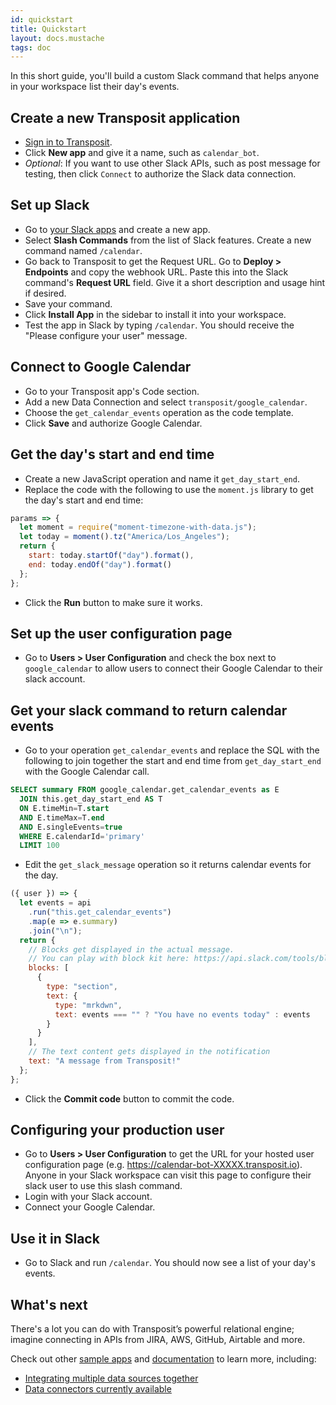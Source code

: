 ```yaml
---
id: quickstart
title: Quickstart
layout: docs.mustache
tags: doc
---
```


In this short guide, you'll build a custom Slack command that helps anyone in your workspace list their day's events.

## Create a new Transposit application

- [Sign in to Transposit](https://console.transposit.com/).
- Click **New app** and give it a name, such as `calendar_bot`.
- _Optional_: If you want to use other Slack APIs, such as post message for testing, then click `Connect` to authorize the Slack data connection.

## Set up Slack

- Go to [your Slack apps](https://api.slack.com/apps) and create a new app.
- Select **Slash Commands** from the list of Slack features. Create a new command named `/calendar`.
- Go back to Transposit to get the Request URL. Go to **Deploy &gt; Endpoints** and copy the webhook URL. Paste this into the Slack command's **Request URL** field. Give it a short description and usage hint if desired.
- Save your command.
- Click **Install App** in the sidebar to install it into your workspace.
- Test the app in Slack by typing `/calendar`. You should receive the "Please configure your user" message.

## Connect to Google Calendar

- Go to your Transposit app's Code section.
- Add a new Data Connection and select `transposit/google_calendar`.
- Choose the `get_calendar_events` operation as the code template.
- Click **Save** and authorize Google Calendar.

## Get the day's start and end time

- Create a new JavaScript operation and name it `get_day_start_end`.
- Replace the code with the following to use the `moment.js` library to get the day's start and end time:

```javascript
params => {
  let moment = require("moment-timezone-with-data.js");
  let today = moment().tz("America/Los_Angeles");
  return {
    start: today.startOf("day").format(),
    end: today.endOf("day").format()
  };
};
```

- Click the **Run** button to make sure it works.

## Set up the user configuration page

- Go to **Users &gt; User Configuration** and check the box next to `google_calendar` to allow users to connect their Google Calendar to their slack account.

## Get your slack command to return calendar events

- Go to your operation `get_calendar_events` and replace the SQL with the following to join together the start and end time from `get_day_start_end` with the Google Calendar call.

```sql
SELECT summary FROM google_calendar.get_calendar_events as E
  JOIN this.get_day_start_end AS T
  ON E.timeMin=T.start
  AND E.timeMax=T.end
  AND E.singleEvents=true
  WHERE E.calendarId='primary'
  LIMIT 100
```

- Edit the `get_slack_message` operation so it returns calendar events for the day.

```javascript
({ user }) => {
  let events = api
    .run("this.get_calendar_events")
    .map(e => e.summary)
    .join("\n");
  return {
    // Blocks get displayed in the actual message.
    // You can play with block kit here: https://api.slack.com/tools/block-kit-builder
    blocks: [
      {
        type: "section",
        text: {
          type: "mrkdwn",
          text: events === "" ? "You have no events today" : events
        }
      }
    ],
    // The text content gets displayed in the notification
    text: "A message from Transposit!"
  };
};
```

- Click the **Commit code** button to commit the code.

## Configuring your production user

- Go to **Users &gt; User Configuration** to get the URL for your hosted user configuration page (e.g. https://calendar-bot-XXXXX.transposit.io). Anyone in your Slack workspace can visit this page to configure their slack user to use this slash command.
- Login with your Slack account.
- Connect your Google Calendar.

## Use it in Slack

- Go to Slack and run `/calendar`. You should now see a list of your day's events.

## What's next

There's a lot you can do with Transposit’s powerful relational engine; imagine connecting in APIs from JIRA, AWS, GitHub, Airtable and more.

Check out other [sample apps](https://www.transposit.com/apps/) and [documentation](https://www.transposit.com/docs/) to learn more, including:

- [Integrating multiple data sources together](/docs/get-started/sql-quickstart)
- [Data connectors currently available](/docs/references/data-connectors)

